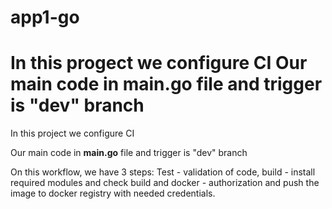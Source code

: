 # app1-go
In this progect we configure CI 
Our main code in **main.go** file and trigger is "dev" branch
=======
In this project we configure CI 

Our main code in **main.go** file and trigger is "dev" branch 

On this workflow, we have 3 steps: Test - validation of code, build - install required modules and check build and docker - authorization and push the image to docker registry with needed credentials. 

